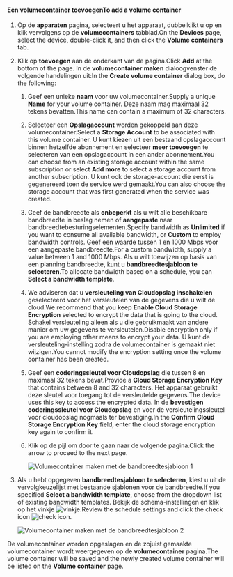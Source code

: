<!--author=SharS last changed: 1/7/2016-->

#### <a name="to-add-a-volume-container"></a><span data-ttu-id="984fc-101">Een volumecontainer toevoegen</span><span class="sxs-lookup"><span data-stu-id="984fc-101">To add a volume container</span></span>
1. <span data-ttu-id="984fc-102">Op de **apparaten** pagina, selecteert u het apparaat, dubbelklikt u op en klik vervolgens op de **volumecontainers** tabblad.</span><span class="sxs-lookup"><span data-stu-id="984fc-102">On the **Devices** page, select the device, double-click it, and then click the **Volume containers** tab.</span></span>
2. <span data-ttu-id="984fc-103">Klik op **toevoegen** aan de onderkant van de pagina.</span><span class="sxs-lookup"><span data-stu-id="984fc-103">Click **Add** at the bottom of the page.</span></span> <span data-ttu-id="984fc-104">In de **volumecontainer maken** dialoogvenster de volgende handelingen uit:</span><span class="sxs-lookup"><span data-stu-id="984fc-104">In the **Create volume container** dialog box, do the following:</span></span>
   
   1. <span data-ttu-id="984fc-105">Geef een unieke **naam** voor uw volumecontainer.</span><span class="sxs-lookup"><span data-stu-id="984fc-105">Supply a unique **Name** for your volume container.</span></span> <span data-ttu-id="984fc-106">Deze naam mag maximaal 32 tekens bevatten.</span><span class="sxs-lookup"><span data-stu-id="984fc-106">This name can contain a maximum of 32 characters.</span></span>
   2. <span data-ttu-id="984fc-107">Selecteer een **Opslagaccount** worden gekoppeld aan deze volumecontainer.</span><span class="sxs-lookup"><span data-stu-id="984fc-107">Select a **Storage Account** to be associated with this volume container.</span></span> <span data-ttu-id="984fc-108">U kunt kiezen uit een bestaand opslagaccount binnen hetzelfde abonnement en selecteer **meer toevoegen** te selecteren van een opslagaccount in een ander abonnement.</span><span class="sxs-lookup"><span data-stu-id="984fc-108">You can choose from an existing storage account within the same subscription or select **Add more** to select a storage account from another subscription.</span></span> <span data-ttu-id="984fc-109">U kunt ook de storage-account die eerst is gegenereerd toen de service werd gemaakt.</span><span class="sxs-lookup"><span data-stu-id="984fc-109">You can also choose the storage account that was first generated when the service was created.</span></span>
   3. <span data-ttu-id="984fc-110">Geef de bandbreedte als **onbeperkt** als u wilt alle beschikbare bandbreedte in beslag nemen of **aangepaste** naar bandbreedtebesturingselementen.</span><span class="sxs-lookup"><span data-stu-id="984fc-110">Specify bandwidth as **Unlimited** if you want to consume all available bandwidth, or **Custom** to employ bandwidth controls.</span></span> <span data-ttu-id="984fc-111">Geef een waarde tussen 1 en 1000 Mbps voor een aangepaste bandbreedte.</span><span class="sxs-lookup"><span data-stu-id="984fc-111">For a custom bandwidth, supply a value between 1 and 1000 Mbps.</span></span> <span data-ttu-id="984fc-112">Als u wilt toewijzen op basis van een planning bandbreedte, kunt u **bandbreedtesjabloon te selecteren**.</span><span class="sxs-lookup"><span data-stu-id="984fc-112">To allocate bandwidth based on a schedule, you can **Select a bandwidth template**.</span></span>
   4. <span data-ttu-id="984fc-113">We adviseren dat u **versleuteling van Cloudopslag inschakelen** geselecteerd voor het versleutelen van de gegevens die u wilt de cloud.</span><span class="sxs-lookup"><span data-stu-id="984fc-113">We recommend that you keep **Enable Cloud Storage Encryption** selected to encrypt the data that is going to the cloud.</span></span> <span data-ttu-id="984fc-114">Schakel versleuteling alleen als u die gebruikmaakt van andere manier om uw gegevens te versleutelen.</span><span class="sxs-lookup"><span data-stu-id="984fc-114">Disable encryption only if you are employing other means to encrypt your data.</span></span> <span data-ttu-id="984fc-115">U kunt de versleuteling-instelling zodra de volumecontainer is gemaakt niet wijzigen.</span><span class="sxs-lookup"><span data-stu-id="984fc-115">You cannot modify the encryption setting once the volume container has been created.</span></span>
   5. <span data-ttu-id="984fc-116">Geef een **coderingssleutel voor Cloudopslag** die tussen 8 en maximaal 32 tekens bevat.</span><span class="sxs-lookup"><span data-stu-id="984fc-116">Provide a **Cloud Storage Encryption Key** that contains between 8 and 32 characters.</span></span> <span data-ttu-id="984fc-117">Het apparaat gebruikt deze sleutel voor toegang tot de versleutelde gegevens.</span><span class="sxs-lookup"><span data-stu-id="984fc-117">The device uses this key to access the encrypted data.</span></span> <span data-ttu-id="984fc-118">In de **bevestigen coderingssleutel voor Cloudopslag** en voer de versleutelingssleutel voor cloudopslag nogmaals ter bevestiging.</span><span class="sxs-lookup"><span data-stu-id="984fc-118">In the **Confirm Cloud Storage Encryption Key** field, enter the cloud storage encryption key again to confirm it.</span></span> 
   6. <span data-ttu-id="984fc-119">Klik op de pijl om door te gaan naar de volgende pagina.</span><span class="sxs-lookup"><span data-stu-id="984fc-119">Click the arrow to proceed to the next page.</span></span>
      
      ![Volumecontainer maken met de bandbreedtesjabloon 1](./media/storsimple-add-volume-container/HCS_CreateVCBT1-include.png) 
3. <span data-ttu-id="984fc-121">Als u hebt opgegeven **bandbreedtesjabloon te selecteren**, kiest u uit de vervolgkeuzelijst met bestaande sjablonen voor de bandbreedte.</span><span class="sxs-lookup"><span data-stu-id="984fc-121">If you specified **Select a bandwidth template**, choose from the dropdown list of existing bandwidth templates.</span></span> <span data-ttu-id="984fc-122">Bekijk de schema-instellingen en klik op het vinkje ![vinkje](./media/storsimple-configure-new-storage-account/HCS_CheckIcon-include.png).</span><span class="sxs-lookup"><span data-stu-id="984fc-122">Review the schedule settings and click the check icon ![check icon](./media/storsimple-configure-new-storage-account/HCS_CheckIcon-include.png).</span></span>
   
    ![Volumecontainer maken met de bandbreedtesjabloon 2](./media/storsimple-add-volume-container/HCS_CreateVCBT2-include.png) 

<span data-ttu-id="984fc-124">De volumecontainer worden opgeslagen en de zojuist gemaakte volumecontainer wordt weergegeven op de **volumecontainer** pagina.</span><span class="sxs-lookup"><span data-stu-id="984fc-124">The volume container will be saved and the newly created volume container will be listed on the **Volume container** page.</span></span>

